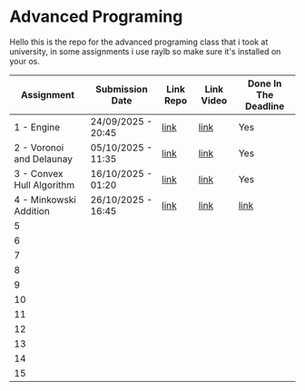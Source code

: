 # Advanced Programing

Hello this is the repo for the advanced programing class that i took at university, in some assignments i use raylb so make sure it's installed on your os.

| Assignment  | Submission Date | Link Repo | Link Video | Done In The Deadline |
| -------- | ------- | ------- | ------- | ------- | 
| 1 - Engine | 24/09/2025 - 20:45 | [link](https://github.com/maxcbarn/advanced-programming/tree/main/assignment_1) | [link](https://drive.google.com/file/d/11jPNHsO6LuMC7sa8lP3A6AvJUP4pRbJ8/view?usp=sharing) | Yes |
| 2 - Voronoi and Delaunay | 05/10/2025 - 11:35 | [link](https://github.com/maxcbarn/advanced-programming/tree/main/assignment_2) | [link](https://drive.google.com/file/d/1IFBi6s4qcVm6cJ1om3gnSbmnfZqIOKx-/view?usp=sharing) | Yes 
| 3 - Convex Hull Algorithm | 16/10/2025 - 01:20 | [link](https://github.com/maxcbarn/advanced-programming/tree/main/assignment_3) | [link](https://drive.google.com/file/d/1yfqc80sqZVxNvx-WTCkvsv9afT7KXxku/view?usp=sharing) | Yes
| 4 - Minkowski Addition | 26/10/2025 - 16:45 | [link](https://github.com/maxcbarn/advanced-programming/tree/main/assignment_4) | [link](https://drive.google.com/file/d/1yfqc80sqZVxNvx-WTCkvsv9afT7KXxku/view?usp=sharing) | [link](https://drive.google.com/file/d/1lgw-yWjrJRLHZk9uhHIegP_u4A_tFfZn/view?usp=sharing) | Yes
| 5 | | | | 
| 6 | | | |
| 7 | | | |
| 8 | | | |
| 9 | | | |
| 10 | | | |
| 11 | | | |
| 12 | | | |
| 13 | | | |
| 14 | | | |
| 15 | | | |
